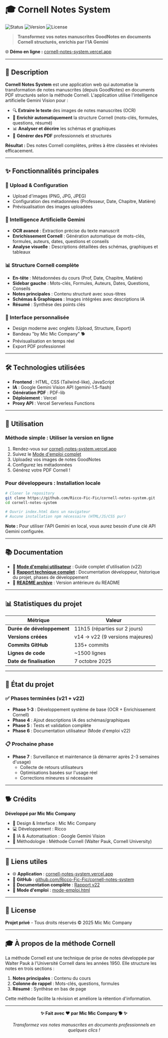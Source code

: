 # 🎓 Cornell Notes System

![Status](https://img.shields.io/badge/Status-Production%20Ready-success?style=for-the-badge)
![Version](https://img.shields.io/badge/Version-v21%20(stable)-blue?style=for-the-badge)
![License](https://img.shields.io/badge/License-Private-red?style=for-the-badge)

> **Transformez vos notes manuscrites GoodNotes en documents Cornell structurés, enrichis par l'IA Gemini**

🌐 **Démo en ligne :** [cornell-notes-system.vercel.app](https://cornell-notes-system.vercel.app)

---

## 📖 Description

**Cornell Notes System** est une application web qui automatise la transformation de notes manuscrites (depuis GoodNotes) en documents PDF structurés selon la méthode Cornell. L'application utilise l'intelligence artificielle Gemini Vision pour :

- 🔍 **Extraire le texte** des images de notes manuscrites (OCR)
- 🧠 **Enrichir automatiquement** la structure Cornell (mots-clés, formules, questions, résumé)
- 📊 **Analyser et décrire** les schémas et graphiques
- 📄 **Générer des PDF** professionnels et structurés

**Résultat :** Des notes Cornell complètes, prêtes à être classées et révisées efficacement.

---

## ✨ Fonctionnalités principales

### 🎯 Upload & Configuration
- Upload d'images (PNG, JPG, JPEG)
- Configuration des métadonnées (Professeur, Date, Chapitre, Matière)
- Prévisualisation des images uploadées

### 🤖 Intelligence Artificielle Gemini
- **OCR avancé** : Extraction précise du texte manuscrit
- **Enrichissement Cornell** : Génération automatique de mots-clés, formules, auteurs, dates, questions et conseils
- **Analyse visuelle** : Descriptions détaillées des schémas, graphiques et tableaux

### 📊 Structure Cornell complète
- **En-tête** : Métadonnées du cours (Prof, Date, Chapitre, Matière)
- **Sidebar gauche** : Mots-clés, Formules, Auteurs, Dates, Questions, Conseils
- **Notes principales** : Contenu structuré avec sous-titres
- **Schémas & Graphiques** : Images intégrées avec descriptions IA
- **Résumé** : Synthèse des points clés

### 🎨 Interface personnalisée
- Design moderne avec onglets (Upload, Structure, Export)
- Bandeau "by Mic Mic Company" 🐕
- Prévisualisation en temps réel
- Export PDF professionnel

---

## 🛠️ Technologies utilisées

- **Frontend** : HTML, CSS (Tailwind-like), JavaScript
- **IA** : Google Gemini Vision API (gemini-1.5-flash)
- **Génération PDF** : PDF-lib
- **Déploiement** : Vercel
- **Proxy API** : Vercel Serverless Functions

---

## 🚀 Utilisation

### **Méthode simple** : Utiliser la version en ligne

1. Rendez-vous sur [cornell-notes-system.vercel.app](https://cornell-notes-system.vercel.app)
2. Suivez le [Mode d'emploi complet](./mode-emploi.html)
3. Uploadez vos images de notes GoodNotes
4. Configurez les métadonnées
5. Générez votre PDF Cornell !

### **Pour développeurs** : Installation locale

```bash
# Cloner le repository
git clone https://github.com/Ricco-Fic-Fic/cornell-notes-system.git
cd cornell-notes-system

# Ouvrir index.html dans un navigateur
# Aucune installation npm nécessaire (HTML/JS/CSS pur)
```

**Note :** Pour utiliser l'API Gemini en local, vous aurez besoin d'une clé API Gemini configurée.

---

## 📚 Documentation

- 📘 **[Mode d'emploi utilisateur](./mode-emploi.html)** : Guide complet d'utilisation (v22)
- 📗 **[Rapport technique complet](./docs/Rapport-Cornell-Notes-v22.md)** : Documentation développeur, historique du projet, phases de développement
- 📙 **[README archive](./docs/README-v22.md)** : Version antérieure du README

---

## 📊 Statistiques du projet

| Métrique | Valeur |
|----------|--------|
| **Durée de développement** | 11h15 (réparties sur 2 jours) |
| **Versions créées** | v14 → v22 (9 versions majeures) |
| **Commits GitHub** | 135+ commits |
| **Lignes de code** | ~1500 lignes |
| **Date de finalisation** | 7 octobre 2025 |

---

## 🎯 État du projet

### ✅ Phases terminées (v21 + v22)

- **Phase 1-3** : Développement système de base (OCR + Enrichissement Cornell)
- **Phase 4** : Ajout descriptions IA des schémas/graphiques
- **Phase 5** : Tests et validation complète
- **Phase 6** : Documentation utilisateur (Mode d'emploi v22)

### 📋 Prochaine phase

- **Phase 7** : Surveillance et maintenance (à démarrer après 2-3 semaines d'usage)
  - Collecte de retours utilisateurs
  - Optimisations basées sur l'usage réel
  - Corrections mineures si nécessaire

---

## 🐕 Crédits

**Développé par Mic Mic Company**

- 🎨 Design & Interface : Mic Mic Company
- 💻 Développement : Ricco
- 🤖 IA & Automatisation : Google Gemini Vision
- 📝 Méthodologie : Méthode Cornell (Walter Pauk, Cornell University)

---

## 🔗 Liens utiles

- 🌐 **Application** : [cornell-notes-system.vercel.app](https://cornell-notes-system.vercel.app)
- 📂 **GitHub** : [github.com/Ricco-Fic-Fic/cornell-notes-system](https://github.com/Ricco-Fic-Fic/cornell-notes-system)
- 📖 **Documentation complète** : [Rapport v22](./docs/Rapport-Cornell-Notes-v22.md)
- 📘 **Mode d'emploi** : [mode-emploi.html](./mode-emploi.html)

---

## 📄 License

**Projet privé** - Tous droits réservés © 2025 Mic Mic Company

---

## 🎓 À propos de la méthode Cornell

La méthode Cornell est une technique de prise de notes développée par Walter Pauk à l'Université Cornell dans les années 1950. Elle structure les notes en trois sections :

1. **Notes principales** : Contenu du cours
2. **Colonne de rappel** : Mots-clés, questions, formules
3. **Résumé** : Synthèse en bas de page

Cette méthode facilite la révision et améliore la rétention d'information.

---

<div align="center">

**✨ Fait avec ❤️ par Mic Mic Company 🐕 ✨**

*Transformez vos notes manuscrites en documents professionnels en quelques clics !*

</div>